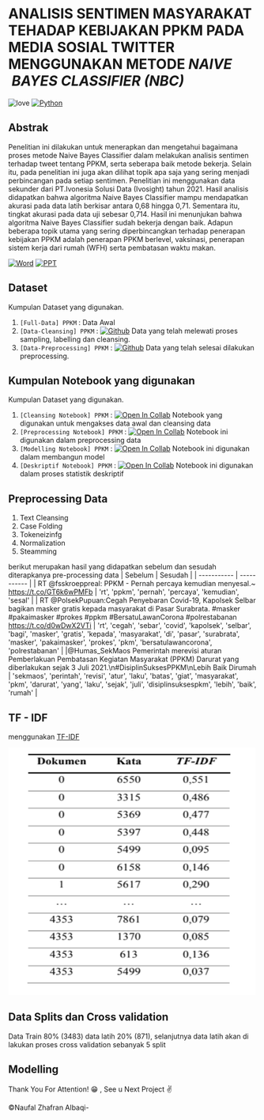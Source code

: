 # ANALISIS SENTIMEN MASYARAKAT TEHADAP KEBIJAKAN PPKM PADA MEDIA SOSIAL TWITTER MENGGUNAKAN METODE *NAIVE  BAYES CLASSIFIER (NBC)*

![love](https://img.shields.io/badge/Made%20with-🖤-white)
[![Python](https://img.shields.io/badge/Python-3.7%20|%203.8%20|%203.9-green?logo=python)](https://www.python.org/)

## Abstrak 
Penelitian ini dilakukan untuk menerapkan dan mengetahui bagaimana proses metode Naive Bayes Classifier dalam melakukan analisis sentimen terhadap  tweet tentang PPKM, serta seberapa baik metode bekerja. Selain itu, pada penelitian ini juga akan dilihat topik apa saja yang sering menjadi perbincangan pada setiap sentimen. Penelitian ini menggunakan data sekunder dari PT.Ivonesia Solusi Data (Ivosight)  tahun 2021. Hasil analisis didapatkan bahwa algoritma Naive Bayes Classifier mampu mendapatkan akurasi pada data latih berkisar antara 0,68 hingga 0,71. Sementara itu, tingkat akurasi pada data uji sebesar 0,714. Hasil ini menunjukan bahwa algoritma Naive Bayes Classifier sudah bekerja dengan baik. Adapun beberapa topik utama yang sering diperbincangkan terhadap penerapan kebijakan PPKM adalah penerapan PPKM berlevel, vaksinasi, penerapan sistem kerja dari rumah (WFH) serta pembatasan waktu makan.

[![Word](https://img.shields.io/badge/Microsoft_Word-2B579A?style=for-the-badge&logo=microsoft-word&logoColor=white)](https://drive.google.com/file/d/1y-4NWF2yDkpSpWrykuyitnHZTABMJrk_/view?usp=sharing)
[![PPT](https://img.shields.io/badge/Microsoft_PowerPoint-B7472A?style=for-the-badge&logo=microsoft-powerpoint&logoColor=white)](https://docs.google.com/presentation/d/1gUJb6qbTgtFFgE_aHftQS9AQVKCjOsnn/edit?usp=sharing&ouid=111612960542999672386&rtpof=true&sd=true)

## Dataset 
Kumpulan Dataset yang digunakan.
1. `[Full-Data] PPKM` : Data Awal 
2. `[Data-Cleansing] PPKM` : [![Github](https://img.shields.io/badge/Github-black?logo=github)](https://github.com/naufalzha/Skripsi/blob/main/Data/%5BData-Cleansing%5D%20PPKM.csv) Data yang telah melewati proses sampling, labelling dan cleansing.
3. `[Data-Preprocessing] PPKM` : [![Github](https://img.shields.io/badge/Github-black?logo=github)](https://github.com/naufalzha/Skripsi/blob/main/Data/%5BData-Preprocessing%5D%20PPKM.csv) Data yang telah selesai dilakukan preprocessing.

## Kumpulan Notebook yang digunakan  
Kumpulan Dataset yang digunakan.
1. `[Cleansing Notebook] PPKM` : [![Open In Collab](https://colab.research.google.com/assets/colab-badge.svg)](https://colab.research.google.com/drive/1SCyUwgZCjSe6znETuMqXCkzxXyT7b8ra?usp=sharing) Notebook yang digunakan untuk mengakses data awal dan cleansing data 
2. `[Preprocessing Notebook] PPKM` : [![Open In Collab](https://colab.research.google.com/assets/colab-badge.svg)](https://colab.research.google.com/drive/17y3EehapioFkXcn_71IN1QHz2tdfueO7?usp=sharing) Notebook ini digunakan dalam preprocessing data  
3. `[Modelling Notebook] PPKM` : [![Open In Collab](https://colab.research.google.com/assets/colab-badge.svg)](https://colab.research.google.com/drive/1ZqG3mDnwYrgbifgSu6gjb7hF6z26ZgGb?usp=sharing) Notebook ini digunakan dalam membangun model 
4. `[Deskriptif Notebook] PPKM` : [![Open In Collab](https://colab.research.google.com/assets/colab-badge.svg)](https://colab.research.google.com/drive/1_uH_195DzmL4dERs1UdyhTSHNRaBYL7o?usp=sharing) Notebook ini digunakan dalam proses statistik deskriptif 

## Preprocessing Data 
1. Text Cleansing
2. Case Folding
3. Tokeneizinfg
4. Normalization
5. Steamming 

berikut merupakan hasil yang didapatkan sebelum dan sesudah diterapkanya pre-processing data
| Sebelum      | Sesudah |
| ----------- | ----------- |
| RT @fsskroeppreal: PPKM - Pernah percaya kemudian menyesal.~ https://t.co/GT6k6wPMFb     | 'rt', 'ppkm', 'pernah', 'percaya', 'kemudian', 'sesal'     |
| RT @PolsekPupuan:Cegah Penyebaran Covid-19, Kapolsek Selbar bagikan masker gratis kepada masyarakat di Pasar Surabrata. #masker #pakaimasker #prokes #ppkm #BersatuLawanCorona #polrestabanan https://t.co/d0wDwX2VTi   | 'rt', 'cegah', 'sebar', 'covid', 'kapolsek', 'selbar', 'bagi', 'masker', 'gratis', 'kepada', 'masyarakat', 'di', 'pasar', 'surabrata', 'masker', 'pakaimasker', 'prokes', 'pkm', 'bersatulawancorona', 'polrestabanan'  |
|@Humas_SekMaos Pemerintah merevisi aturan Pemberlakuan Pembatasan Kegiatan Masyarakat (PPKM) Darurat yang diberlakukan sejak 3 Juli 2021.\n#DisiplinSuksesPPKM\nLebih Baik Dirumah | 'sekmaos', 'perintah', 'revisi', 'atur', 'laku', 'batas', 'giat', 'masyarakat', 'pkm', 'darurat', 'yang', 'laku', 'sejak', 'juli', 'disiplinsuksespkm', 'lebih', 'baik', 'rumah' |

## TF - IDF 
menggunakan [TF-IDF](http://scikit-learn.org/stable/modules/generated/sklearn.feature_extraction.text.TfidfVectorizer.html)

<img src="https://github.com/naufalzha/Skripsi/blob/main/Screenshot%20(1050).png"  width="500" height="500">

## Data Splits dan Cross validation
Data Train 80% (3483) data latih 20% (871), selanjutnya data latih akan di lakukan proses cross validation sebanyak 5 split

## Modelling 

Thank You For Attention! :grin: , See u Next Project :v:

©Naufal Zhafran Albaqi-
